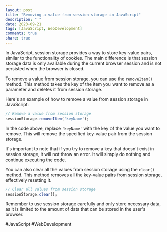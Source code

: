 ```yaml
---
layout: post
title: "Removing a value from session storage in JavaScript"
description: " "
date: 2023-09-21
tags: [JavaScript, WebDevelopment]
comments: true
share: true
---
```


In JavaScript, session storage provides a way to store key-value pairs, similar to the functionality of cookies. The main difference is that session storage data is only available during the current browser session and is not persisted when the browser is closed.

To remove a value from session storage, you can use the `removeItem()` method. This method takes the key of the item you want to remove as a parameter and deletes it from session storage.

Here's an example of how to remove a value from session storage in JavaScript:

```javascript
// Remove a value from session storage
sessionStorage.removeItem('keyName');
```

In the code above, replace `'keyName'` with the key of the value you want to remove. This will remove the specified key-value pair from the session storage.

It's important to note that if you try to remove a key that doesn't exist in session storage, it will not throw an error. It will simply do nothing and continue executing the code.

You can also clear all the values from session storage using the `clear()` method. This method removes all the key-value pairs from session storage, effectively resetting it.

```javascript
// Clear all values from session storage
sessionStorage.clear();
```

Remember to use session storage carefully and only store necessary data, as it is limited to the amount of data that can be stored in the user's browser.

#JavaScript #WebDevelopment
